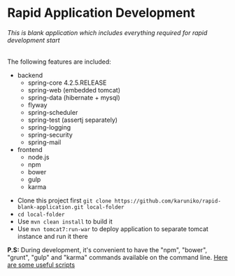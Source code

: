 # Rapid Application Development
###### This is blank application which includes everything required for rapid development start

The following features are included:

* backend
	* spring-core 4.2.5.RELEASE
    * spring-web (embedded tomcat)
    * spring-data (hibernate + mysql)
    * flyway
    * spring-scheduler
    * spring-test (assertj separately)
    * spring-logging
    * spring-security
    * spring-mail
* frontend
    * node.js
    * npm
    * bower
    * gulp
    * karma

- Clone this project first `git clone https://github.com/karuniko/rapid-blank-application.git local-folder`
- `cd local-folder`
- Use `mvn clean install` to build it
- Use `mvn tomcat7:run-war` to deploy application to separate tomcat instance and run it there

**P.S:** During development, it's convenient to have the "npm", "bower", "grunt", "gulp" and "karma" commands available on the command line.
[Here are some useful scripts](https://github.com/eirslett/frontend-maven-plugin/tree/master/frontend-maven-plugin/src/it/example%20project/helper-scripts)
